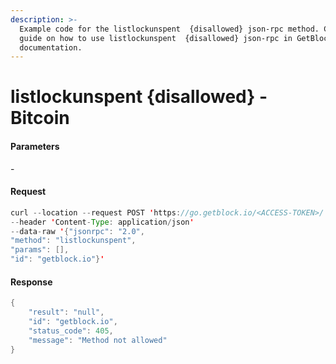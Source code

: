 ```yaml
---
description: >-
  Example code for the listlockunspent  {disallowed} json-rpc method. Сomplete
  guide on how to use listlockunspent  {disallowed} json-rpc in GetBlock.io Web3
  documentation.
---
```


# listlockunspent {disallowed} - Bitcoin

#### Parameters

\-

#### Request

```java
curl --location --request POST 'https://go.getblock.io/<ACCESS-TOKEN>/' 
--header 'Content-Type: application/json' 
--data-raw '{"jsonrpc": "2.0",
"method": "listlockunspent",
"params": [],
"id": "getblock.io"}'
```

#### Response

```java
{
    "result": "null",
    "id": "getblock.io",
    "status_code": 405,
    "message": "Method not allowed"
}
```
